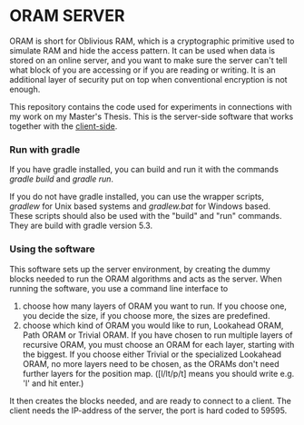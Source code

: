 # ORAM SERVER

ORAM is short for Oblivious RAM, which is a cryptographic primitive used to simulate RAM and hide the access pattern. It can be used when data is stored on an online server, and you want to make sure the server can't tell what block of you are accessing or if you are reading or writing. It is an additional layer of security put on top when conventional encryption is not enough.

This repository contains the code used for experiments in connections with my work on my Master's Thesis. This is the server-side software that works together with the [client-side](https://github.com/christofferj1/ORAM).

### Run with gradle

If you have gradle installed, you can build and run it with the commands *gradle build* and *gradle run*.

If you do not have gradle installed, you can use the wrapper scripts, *gradlew* for Unix based systems and *gradlew.bat* for Windows based. These scripts should also be used with the "build" and "run" commands. They are build with gradle version 5.3.

### Using the software

This software sets up the server environment, by creating the dummy blocks needed to run the ORAM algorithms and acts as the server. When running the software, you use a command line interface to

1. choose how many layers of ORAM you want to run. If you choose one, you decide the size, if you choose more, the sizes are predefined.
2. choose which kind of ORAM you would like to run, Lookahead ORAM, Path ORAM or Trivial ORAM. If you have chosen to run multiple layers of recursive ORAM, you must choose an ORAM for each layer, starting with the biggest. If you choose either Trivial or the specialized Lookahead ORAM, no more layers need to be chosen, as the ORAMs don't need further layers for the position map. ([l/lt/p/t] means you should write e.g. 'l' and hit enter.)

It then creates the blocks needed, and are ready to connect to a client. The client needs the IP-address of the server, the port is hard coded to 59595.